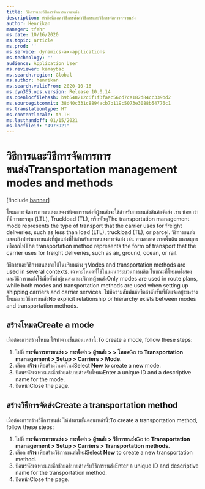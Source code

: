 ```yaml
---
title: วิธีการและวิธีการจัดการการขนส่ง
description: หัวข้อนี้แสดงวิธีการตั้งค่าวิธีการและวิธีการจัดการการขนส่ง
author: Henrikan
manager: tfehr
ms.date: 10/16/2020
ms.topic: article
ms.prod: ''
ms.service: dynamics-ax-applications
ms.technology: ''
audience: Application User
ms.reviewer: kamaybac
ms.search.region: Global
ms.author: henrikan
ms.search.validFrom: 2020-10-16
ms.dyn365.ops.version: Release 10.0.14
ms.openlocfilehash: b9b548212c6f1f3faac56cd7ca182d84cc339bd2
ms.sourcegitcommit: 38d40c331c8894acb7b119c5073e3088b54776c1
ms.translationtype: HT
ms.contentlocale: th-TH
ms.lasthandoff: 01/15/2021
ms.locfileid: "4973921"
---
```

# <a name="transportation-management-modes-and-methods"></a><span data-ttu-id="30738-103">วิธีการและวิธีการจัดการการขนส่ง</span><span class="sxs-lookup"><span data-stu-id="30738-103">Transportation management modes and methods</span></span>

[!include [banner](../includes/banner.md)]

<span data-ttu-id="30738-104">โหมดการจัดการการขนส่งแสดงชนิดการขนส่งที่ผู้ขนส่งจะใช้สำหรับการขนส่งสินค้าจัดส่ง เช่น น้อยกว่าที่มีการบรรทุก (LTL), Truckload (TL), หรือพัสดุ</span><span class="sxs-lookup"><span data-stu-id="30738-104">The transportation management  mode represents the type of transport that the carrier uses for freight deliveries, such as less than load (LTL), truckload (TL), or parcel.</span></span> <span data-ttu-id="30738-105">วิธีการขนส่งแสดงถึงฟอร์มการขนส่งที่ผู้ขนส่งที่ใช้สำหรับการขนส่งการจัดส่ง เช่น ทางอากาศ ภาคพื้นดิน มหาสมุทร หรือรถไฟ</span><span class="sxs-lookup"><span data-stu-id="30738-105">The transportation method represents the form of transport that the carrier uses for freight deliveries, such as air, ground, ocean, or rail.</span></span>

<span data-ttu-id="30738-106">วิธีการและวิธีการขนส่งจะใช้ในบริบทต่าง ๆ</span><span class="sxs-lookup"><span data-stu-id="30738-106">Modes and transportation methods are used in several contexts.</span></span> <span data-ttu-id="30738-107">เฉพาะโหมดที่ใช้ในแผนกระบวนการผลิต ในขณะที่โหมดทั้งสองและวิธีการขนส่งใช้เมื่อตั้งค่าผู้ขนส่งและบริการผู้ขนส่ง</span><span class="sxs-lookup"><span data-stu-id="30738-107">Only modes are used in route plans, while both modes and transportation methods are used when setting up shipping carriers and carrier services.</span></span> <span data-ttu-id="30738-108">ไม่มีความสัมพันธ์หรือลำดับชั้นที่ชัดแจ้งอยู่ระหว่างโหมดและวิธีการขนส่ง</span><span class="sxs-lookup"><span data-stu-id="30738-108">No explicit relationship or hierarchy exists between modes and transportation methods.</span></span>

## <a name="create-a-mode"></a><span data-ttu-id="30738-109">สร้างโหมด</span><span class="sxs-lookup"><span data-stu-id="30738-109">Create a mode</span></span>

<span data-ttu-id="30738-110">เมื่อต้องการสร้างโหมด ให้ทำตามขั้นตอนเหล่านี้:</span><span class="sxs-lookup"><span data-stu-id="30738-110">To create a mode, follow these steps:</span></span>

1. <span data-ttu-id="30738-111">ไปที่ **การจัดการการขนส่ง \> การตั้งค่า \> ผู้ขนส่ง > \> โหมด**</span><span class="sxs-lookup"><span data-stu-id="30738-111">Go to **Transportation management \> Setup \> Carriers \> Mode**.</span></span>
1. <span data-ttu-id="30738-112">เลือก **สร้าง** เพื่อสร้างโหมดใหม่</span><span class="sxs-lookup"><span data-stu-id="30738-112">Select **New** to create a new mode.</span></span>
1. <span data-ttu-id="30738-113">ป้อนรหัสเฉพาะและชื่อช่วยอธิบายสำหรับโหมด</span><span class="sxs-lookup"><span data-stu-id="30738-113">Enter a unique ID and a descriptive name for the mode.</span></span>
1. <span data-ttu-id="30738-114">ปิดหน้า</span><span class="sxs-lookup"><span data-stu-id="30738-114">Close the page.</span></span>

## <a name="create-a-transportation-method"></a><span data-ttu-id="30738-115">สร้างวิธีการจัดส่ง</span><span class="sxs-lookup"><span data-stu-id="30738-115">Create a transportation method</span></span>

<span data-ttu-id="30738-116">เมื่อต้องการสร้างวิธีการขนส่ง ให้ทำตามขั้นตอนเหล่านี้:</span><span class="sxs-lookup"><span data-stu-id="30738-116">To create a transportation method, follow these steps:</span></span>

1. <span data-ttu-id="30738-117">ไปที่ **การจัดการการขนส่ง \> การตั้งค่า \> ผู้ขนส่ง \> วิธีการขนส่ง**</span><span class="sxs-lookup"><span data-stu-id="30738-117">Go to **Transportation management \> Setup \> Carriers \> Transportation methods**.</span></span>
1. <span data-ttu-id="30738-118">เลือก **สร้าง** เพื่อสร้างวิธีการขนส่งใหม่</span><span class="sxs-lookup"><span data-stu-id="30738-118">Select **New** to create a new transportation method.</span></span>
1. <span data-ttu-id="30738-119">ป้อนรหัสเฉพาะและชื่อช่วยอธิบายสำหรับวิธีการขนส่ง</span><span class="sxs-lookup"><span data-stu-id="30738-119">Enter a unique ID and descriptive name for the transportation method.</span></span>
1. <span data-ttu-id="30738-120">ปิดหน้า</span><span class="sxs-lookup"><span data-stu-id="30738-120">Close the page.</span></span>
